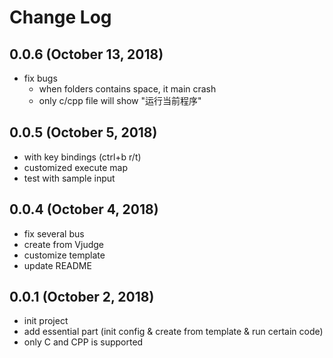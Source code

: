 # Change Log
## 0.0.6 (October 13, 2018)
- fix bugs
  - when folders contains space, it main crash
  - only c/cpp file will show "运行当前程序"

## 0.0.5 (October 5, 2018)
- with key bindings (ctrl+b r/t)
- customized execute map
- test with sample input

## 0.0.4 (October 4, 2018)
- fix several bus
- create from Vjudge
- customize template
- update README

## 0.0.1 (October 2, 2018)
- init project
- add essential part (init config & create from template & run certain code)
- only C and CPP is supported